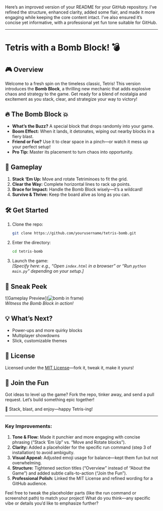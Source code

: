 Here’s an improved version of your README for your GitHub repository. I’ve refined the structure, enhanced clarity, added some flair, and made it more engaging while keeping the core content intact. I’ve also ensured it’s concise yet informative, with a professional yet fun tone suitable for GitHub.

---

# Tetris with a Bomb Block! 💣

## 🎮 Overview
Welcome to a fresh spin on the timeless classic, Tetris! This version introduces the **Bomb Block**, a thrilling new mechanic that adds explosive chaos and strategy to the game. Get ready for a blend of nostalgia and excitement as you stack, clear, and strategize your way to victory!

## 🔥 The Bomb Block 💥
- **What’s the Buzz?** A special block that drops randomly into your game.
- **Boom Effect:** When it lands, it detonates, wiping out nearby blocks in a fiery blast.
- **Friend or Foe?** Use it to clear space in a pinch—or watch it mess up your perfect setup!
- **Pro Tip:** Master its placement to turn chaos into opportunity.

## 🎯 Gameplay
1. **Stack ‘Em Up:** Move and rotate Tetriminoes to fit the grid.
2. **Clear the Way:** Complete horizontal lines to rack up points.
3. **Brace for Impact:** Handle the Bomb Block wisely—it’s a wildcard!
4. **Survive & Thrive:** Keep the board alive as long as you can.

## 🛠️ Get Started
1. Clone the repo:
   ```bash
   git clone https://github.com/yourusername/tetris-bomb.git
   ```
2. Enter the directory:
   ```bash
   cd tetris-bomb
   ```
3. Launch the game:  
   _[Specify here: e.g., “Open `index.html` in a browser” or “Run `python main.py`” depending on your setup.]_

## 📸 Sneak Peek
![Gameplay Preview](![bomb in frame](https://github.com/user-attachments/assets/a432dcdb-7b10-4efe-abbc-484f1bf33546))  
_Witness the Bomb Block in action!_

## 💡 What’s Next?
- Power-ups and more quirky blocks
- Multiplayer showdowns
- Slick, customizable themes

## 📜 License
Licensed under the [MIT License](LICENSE)—fork it, tweak it, make it yours!

## 🙌 Join the Fun
Got ideas to level up the game? Fork the repo, tinker away, and send a pull request. Let’s build something epic together!

🚀 Stack, blast, and enjoy—happy Tetris-ing!

---

### Key Improvements:
1. **Tone & Flow:** Made it punchier and more engaging with concise phrasing (“Stack ‘Em Up” vs. “Move and Rotate blocks”).
2. **Clarity:** Added a placeholder for the specific run command (step 3 of installation) to avoid ambiguity.
3. **Visual Appeal:** Adjusted emoji usage for balance—kept them fun but not overwhelming.
4. **Structure:** Tightened section titles (“Overview” instead of “About the Game”) and added subtle calls-to-action (“Join the Fun”).
5. **Professional Polish:** Linked the MIT License and refined wording for a GitHub audience.

Feel free to tweak the placeholder parts (like the run command or screenshot path) to match your project! What do you think—any specific vibe or details you’d like to emphasize further?
